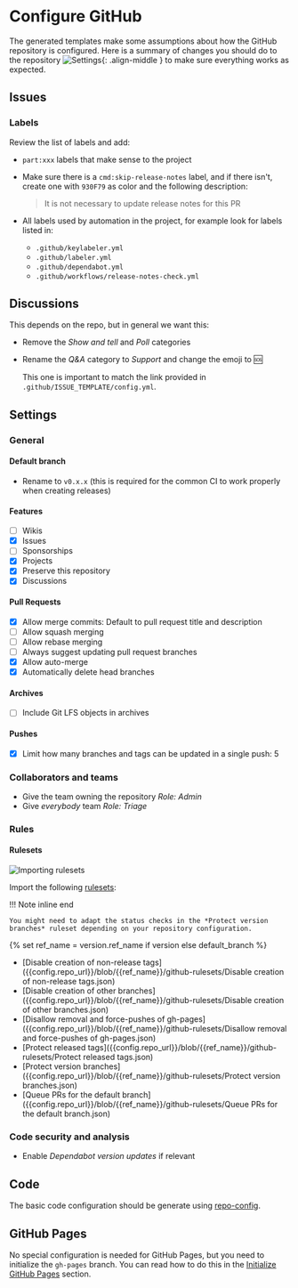 # Configure GitHub

The generated templates make some assumptions about how the GitHub repository
is configured. Here is a summary of changes you should do to the repository
![Settings](../../_img/settings.png){: .align-middle } to make sure everything
works as expected.

## Issues

### Labels

Review the list of labels and add:

* `part:xxx` labels that make sense to the project

* Make sure there is a `cmd:skip-release-notes` label, and if there isn't,
  create one with `930F79` as color and the following description:

    > It is not necessary to update release notes for this PR

* All labels used by automation in the project, for example look for labels listed in:

    * `.github/keylabeler.yml`
    * `.github/labeler.yml`
    * `.github/dependabot.yml`
    * `.github/workflows/release-notes-check.yml`

## Discussions

This depends on the repo, but in general we want this:

* Remove the *Show and tell* and *Poll* categories

* Rename the *Q&A* category to *Support* and change the emoji to :sos:

  This one is important to match the link provided in `.github/ISSUE_TEMPLATE/config.yml`.

## Settings

### General

#### Default branch

* Rename to `v0.x.x` (this is required for the common CI to work properly when creating releases)

#### Features

- [ ] Wikis
- [x] Issues
- [ ] Sponsorships
- [x] Projects
- [x] Preserve this repository
- [x] Discussions

#### Pull Requests

- [x] Allow merge commits: Default to pull request title and description
- [ ] Allow squash merging
- [ ] Allow rebase merging
- [ ] Always suggest updating pull request branches
- [x] Allow auto-merge
- [x] Automatically delete head branches

#### Archives

- [ ] Include Git LFS objects in archives

#### Pushes

- [x] Limit how many branches and tags can be updated in a single push: 5

### Collaborators and teams

* Give the team owning the repository *Role: Admin*
* Give *everybody* team *Role: Triage*

### Rules

#### Rulesets

![Importing rulesets](../../_img/import-rulesets.png)

Import the following
[rulesets](https://docs.github.com/en/repositories/configuring-branches-and-merges-in-your-repository/managing-rulesets/about-rulesets):

!!! Note inline end

    You might need to adapt the status checks in the *Protect version
    branches* ruleset depending on your repository configuration.

{% set ref_name = version.ref_name if version else default_branch %}

* [Disable creation of non-release
  tags]({{config.repo_url}}/blob/{{ref_name}}/github-rulesets/Disable creation of non-release tags.json)
* [Disable creation of other
  branches]({{config.repo_url}}/blob/{{ref_name}}/github-rulesets/Disable creation of other branches.json)
* [Disallow removal and force-pushes of
  gh-pages]({{config.repo_url}}/blob/{{ref_name}}/github-rulesets/Disallow removal and force-pushes of gh-pages.json)
* [Protect released
  tags]({{config.repo_url}}/blob/{{ref_name}}/github-rulesets/Protect released tags.json)
* [Protect version
  branches]({{config.repo_url}}/blob/{{ref_name}}/github-rulesets/Protect version branches.json)
* [Queue PRs for the default
  branch]({{config.repo_url}}/blob/{{ref_name}}/github-rulesets/Queue PRs for the default branch.json)

### Code security and analysis

* Enable *Dependabot version updates* if relevant

## Code

The basic code configuration should be generate using
[repo-config](https://frequenz-floss.github.io/frequenz-repo-config-python/).

## GitHub Pages

No special configuration is needed for GitHub Pages, but you need to initialize
the `gh-pages` branch. You can read how to do this in the [Initialize GitHub
Pages](index.md#initialize-github-pages.md) section.
